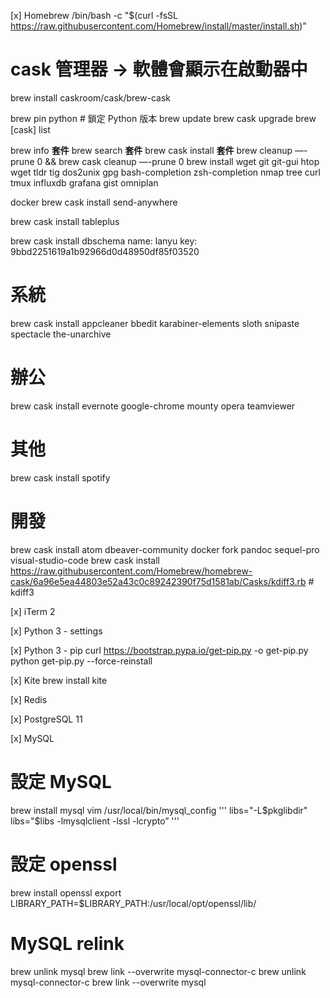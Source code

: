 [x] Homebrew
/bin/bash -c "$(curl -fsSL https://raw.githubusercontent.com/Homebrew/install/master/install.sh)”
# cask 管理器 ->  軟體會顯示在啟動器中
brew install caskroom/cask/brew-cask

brew pin python  # 鎖定 Python 版本
brew update
brew cask upgrade
brew [cask] list

brew info **套件**
brew search **套件**
brew cask install **套件**
brew cleanup —-prune 0 && brew cask cleanup —-prune 0
brew install wget git git-gui
htop wget tldr
tig
dos2unix
gpg
bash-completion zsh-completion nmap tree curl tmux
influxdb grafana
gist
omniplan


docker
brew cask install send-anywhere

brew cask install tableplus

brew cask install dbschema
name: lanyu
key: 9bbd2251619a1b92966d0d48950df85f03520


# 系統
brew cask install appcleaner bbedit karabiner-elements sloth snipaste spectacle the-unarchive
# 辦公
brew cask install evernote google-chrome mounty opera teamviewer
# 其他
brew cask install spotify
# 開發
brew cask install atom dbeaver-community docker fork pandoc sequel-pro visual-studio-code
brew cask install https://raw.githubusercontent.com/Homebrew/homebrew-cask/6a96e5ea44803e52a43c0c89242390f75d1581ab/Casks/kdiff3.rb  # kdiff3

[x] iTerm 2


[x] Python 3  -  settings


[x] Python 3  -  pip
curl https://bootstrap.pypa.io/get-pip.py -o get-pip.py
python get-pip.py --force-reinstall

[x] Kite
brew install kite

[x] Redis


[x] PostgreSQL 11


[x] MySQL
# 設定 MySQL
brew install mysql
vim /usr/local/bin/mysql_config
'''
libs="-L$pkglibdir"
libs="$libs -lmysqlclient -lssl -lcrypto”
'''

# 設定 openssl
brew install openssl
export LIBRARY_PATH=$LIBRARY_PATH:/usr/local/opt/openssl/lib/

# MySQL relink
brew unlink mysql
brew link --overwrite mysql-connector-c
brew unlink mysql-connector-c
brew link --overwrite mysql
